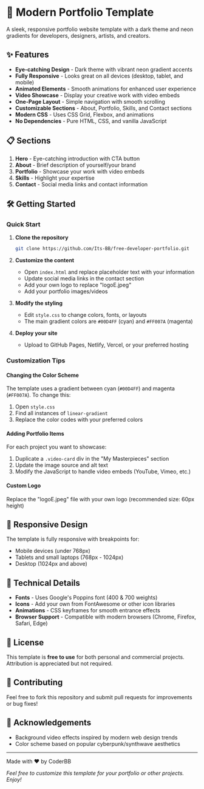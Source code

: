 # 🚀 Modern Portfolio Template

A sleek, responsive portfolio website template with a dark theme and neon gradients for developers, designers, artists, and creators.

## ✨ Features

- **Eye-catching Design** - Dark theme with vibrant neon gradient accents
- **Fully Responsive** - Looks great on all devices (desktop, tablet, and mobile)
- **Animated Elements** - Smooth animations for enhanced user experience
- **Video Showcase** - Display your creative work with video embeds
- **One-Page Layout** - Simple navigation with smooth scrolling
- **Customizable Sections** - About, Portfolio, Skills, and Contact sections
- **Modern CSS** - Uses CSS Grid, Flexbox, and animations
- **No Dependencies** - Pure HTML, CSS, and vanilla JavaScript

## 📋 Sections

1. **Hero** - Eye-catching introduction with CTA button
2. **About** - Brief description of yourself/your brand
3. **Portfolio** - Showcase your work with video embeds
4. **Skills** - Highlight your expertise
5. **Contact** - Social media links and contact information

## 🛠️ Getting Started

### Quick Start

1. **Clone the repository**
   ```bash
   git clone https://github.com/Its-BB/free-developer-portfolio.git
   ```

2. **Customize the content**
   - Open `index.html` and replace placeholder text with your information
   - Update social media links in the contact section
   - Add your own logo to replace "logoE.jpeg"
   - Add your portfolio images/videos

3. **Modify the styling**
   - Edit `style.css` to change colors, fonts, or layouts
   - The main gradient colors are `#00D4FF` (cyan) and `#FF007A` (magenta)

4. **Deploy your site**
   - Upload to GitHub Pages, Netlify, Vercel, or your preferred hosting

### Customization Tips

#### Changing the Color Scheme

The template uses a gradient between cyan (`#00D4FF`) and magenta (`#FF007A`). To change this:

1. Open `style.css`
2. Find all instances of `linear-gradient` 
3. Replace the color codes with your preferred colors

#### Adding Portfolio Items

For each project you want to showcase:

1. Duplicate a `.video-card` div in the "My Masterpieces" section
2. Update the image source and alt text
3. Modify the JavaScript to handle video embeds (YouTube, Vimeo, etc.)

#### Custom Logo

Replace the "logoE.jpeg" file with your own logo (recommended size: 60px height)

## 📱 Responsive Design

The template is fully responsive with breakpoints for:
- Mobile devices (under 768px)
- Tablets and small laptops (768px - 1024px)
- Desktop (1024px and above)

## 🔧 Technical Details

- **Fonts** - Uses Google's Poppins font (400 & 700 weights)
- **Icons** - Add your own from FontAwesome or other icon libraries
- **Animations** - CSS keyframes for smooth entrance effects
- **Browser Support** - Compatible with modern browsers (Chrome, Firefox, Safari, Edge)

## 📝 License

This template is **free to use** for both personal and commercial projects. Attribution is appreciated but not required.

## 🤝 Contributing

Feel free to fork this repository and submit pull requests for improvements or bug fixes!

## 🙏 Acknowledgements

- Background video effects inspired by modern web design trends
- Color scheme based on popular cyberpunk/synthwave aesthetics

---

Made with ❤️ by CoderBB

*Feel free to customize this template for your portfolio or other projects. Enjoy!*
